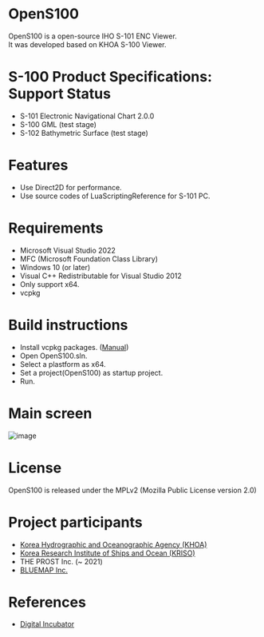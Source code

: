 # OpenS100
OpenS100 is a open-source IHO S-101 ENC Viewer.  
It was developed based on KHOA S-100 Viewer.  

# S-100 Product Specifications: Support Status
- S-101 Electronic Navigational Chart 2.0.0
- S-100 GML (test stage)
- S-102 Bathymetric Surface (test stage)

# Features
- Use Direct2D for performance. 
- Use source codes of LuaScriptingReference for S-101 PC.

# Requirements
- Microsoft Visual Studio 2022
- MFC (Microsoft Foundation Class Library)
- Windows 10 (or later)
- Visual C++ Redistributable for Visual Studio 2012
- Only support x64.
- vcpkg

# Build instructions
- Install vcpkg packages. ([Manual](vcpkg.md))
- Open OpenS100.sln.
- Select a plastform as x64.
- Set a project(OpenS100) as startup project. 
- Run.

# Main screen
![image](https://github.com/user-attachments/assets/d3b5e499-860d-4bba-b09d-a7f4339525b7)

# License
OpenS100 is released under the MPLv2 (Mozilla Public License version 2.0)

# Project participants
* [Korea Hydrographic and Oceanographic Agency (KHOA)](https://www.khoa.go.kr/eng/)
* [Korea Research Institute of Ships and Ocean (KRISO)](https://www.kriso.re.kr/eng/)
* THE PROST Inc. (~ 2021)
* [BLUEMAP Inc.](https://bluemap.kr)

# References
* [Digital Incubator](https://digitalincubator.maritimeconnectivity.net/framework/)
